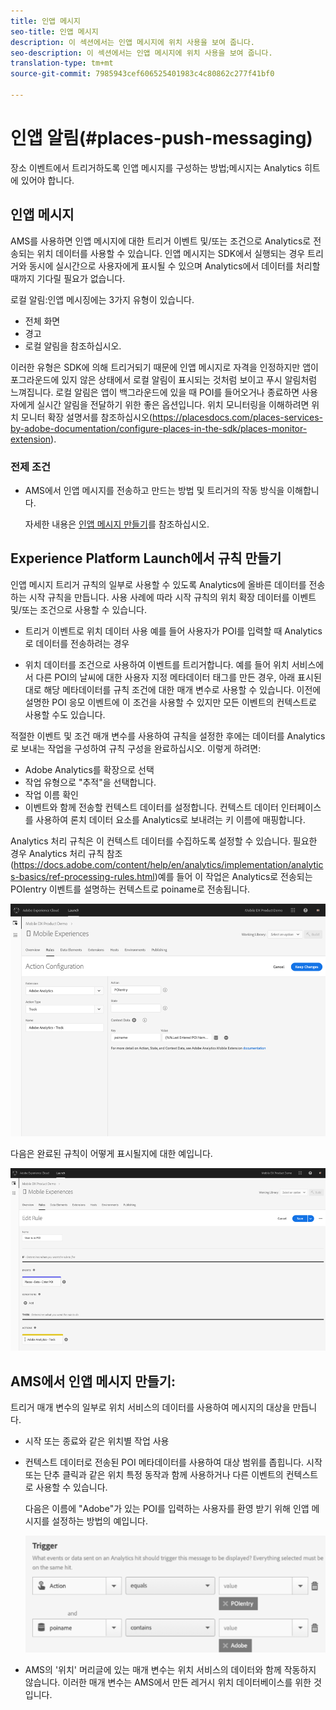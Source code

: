 ```yaml
---
title: 인앱 메시지
seo-title: 인앱 메시지
description: 이 섹션에서는 인앱 메시지에 위치 사용을 보여 줍니다.
seo-description: 이 섹션에서는 인앱 메시지에 위치 사용을 보여 줍니다.
translation-type: tm+mt
source-git-commit: 7985943cef606525401983c4c80862c277f41bf0

---
```



# 인앱 알림(#places-push-messaging)

장소 이벤트에서 트리거하도록 인앱 메시지를 구성하는 방법;메시지는 Analytics 히트에 있어야 합니다.

## 인앱 메시지

AMS를 사용하면 인앱 메시지에 대한 트리거 이벤트 및/또는 조건으로 Analytics로 전송되는 위치 데이터를 사용할 수 있습니다. 인앱 메시지는 SDK에서 실행되는 경우 트리거와 동시에 실시간으로 사용자에게 표시될 수 있으며 Analytics에서 데이터를 처리할 때까지 기다릴 필요가 없습니다.

로컬 알림:인앱 메시징에는 3가지 유형이 있습니다.

* 전체 화면
* 경고
* 로컬 알림을 참조하십시오.

이러한 유형은 SDK에 의해 트리거되기 때문에 인앱 메시지로 자격을 인정하지만 앱이 포그라운드에 있지 않은 상태에서 로컬 알림이 표시되는 것처럼 보이고 푸시 알림처럼 느껴집니다. 로컬 알림은 앱이 백그라운드에 있을 때 POI를 들어오거나 종료하면 사용자에게 실시간 알림을 전달하기 위한 좋은 옵션입니다. 위치 모니터링을 이해하려면 위치 모니터 확장 설명서를 참조하십시오(https://placesdocs.com/places-services-by-adobe-documentation/configure-places-in-the-sdk/places-monitor-extension).

### 전제 조건

* AMS에서 인앱 메시지를 전송하고 만드는 방법 및 트리거의 작동 방식을 이해합니다.

   자세한 내용은 [인앱 메시지 만들기](https://docs.adobe.com/content/help/en/mobile-services/using/messaging-ug/inapp-messages/t-in-app-message.html)를 참조하십시오.


## Experience Platform Launch에서 규칙 만들기

인앱 메시지 트리거 규칙의 일부로 사용할 수 있도록 Analytics에 올바른 데이터를 전송하는 시작 규칙을 만듭니다. 사용 사례에 따라 시작 규칙의 위치 확장 데이터를 이벤트 및/또는 조건으로 사용할 수 있습니다.

* 트리거 이벤트로 위치 데이터 사용 예를 들어 사용자가 POI를 입력할 때 Analytics로 데이터를 전송하려는 경우

* 위치 데이터를 조건으로 사용하여 이벤트를 트리거합니다. 예를 들어 위치 서비스에서 다른 POI의 날씨에 대한 사용자 지정 메타데이터 태그를 만든 경우, 아래 표시된 대로 해당 메타데이터를 규칙 조건에 대한 매개 변수로 사용할 수 있습니다. 이전에 설명한 POI 응모 이벤트에 이 조건을 사용할 수 있지만 모든 이벤트의 컨텍스트로 사용할 수도 있습니다.

적절한 이벤트 및 조건 매개 변수를 사용하여 규칙을 설정한 후에는 데이터를 Analytics로 보내는 작업을 구성하여 규칙 구성을 완료하십시오. 이렇게 하려면:

* Adobe Analytics를 확장으로 선택
* 작업 유형으로 "추적"을 선택합니다.
* 작업 이름 확인
* 이벤트와 함께 전송할 컨텍스트 데이터를 설정합니다. 컨텍스트 데이터 인터페이스를 사용하여 론치 데이터 요소를 Analytics로 보내려는 키 이름에 매핑합니다.

Analytics 처리 규칙은 이 컨텍스트 데이터를 수집하도록 설정할 수 있습니다. 필요한 경우 Analytics 처리 규칙 참조(https://docs.adobe.com/content/help/en/analytics/implementation/analytics-basics/ref-processing-rules.html)예를 들어 이 작업은 Analytics로 전송되는 POIentry 이벤트를 설명하는 컨텍스트로 poiname로 전송됩니다.

![작업 만들기](/help/assets/configure-action.png)

다음은 완료된 규칙이 어떻게 표시될지에 대한 예입니다.

![완료된 규칙](/help/assets/create-a-rule.png)

## AMS에서 인앱 메시지 만들기:

트리거 매개 변수의 일부로 위치 서비스의 데이터를 사용하여 메시지의 대상을 만듭니다.

* 시작 또는 종료와 같은 위치별 작업 사용
* 컨텍스트 데이터로 전송된 POI 메타데이터를 사용하여 대상 범위를 좁힙니다. 시작 또는 단추 클릭과 같은 위치 특정 동작과 함께 사용하거나 다른 이벤트의 컨텍스트로 사용할 수 있습니다.

   다음은 이름에 "Adobe"가 있는 POI를 입력하는 사용자를 환영 받기 위해 인앱 메시지를 설정하는 방법의 예입니다.

   ![트리거 매개 변수](/help/assets/trigger-parameters.png)

* AMS의 '위치' 머리글에 있는 매개 변수는 위치 서비스의 데이터와 함께 작동하지 않습니다. 이러한 매개 변수는 AMS에서 만든 레거시 위치 데이터베이스를 위한 것입니다.